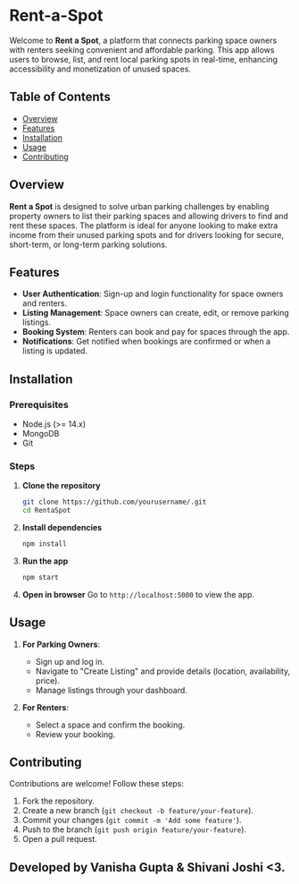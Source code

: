 
# Rent-a-Spot

Welcome to **Rent a Spot**, a platform that connects parking space owners with renters seeking convenient and affordable parking. This app allows users to browse, list, and rent local parking spots in real-time, enhancing accessibility and monetization of unused spaces.

## Table of Contents
- [Overview](#overview)
- [Features](#features)
- [Installation](#installation)
- [Usage](#usage)
- [Contributing](#contributing)

## Overview
**Rent a Spot** is designed to solve urban parking challenges by enabling property owners to list their parking spaces and allowing drivers to find and rent these spaces. The platform is ideal for anyone looking to make extra income from their unused parking spots and for drivers looking for secure, short-term, or long-term parking solutions.

## Features
- **User Authentication**: Sign-up and login functionality for space owners and renters.
- **Listing Management**: Space owners can create, edit, or remove parking listings.
- **Booking System**: Renters can book and pay for spaces through the app.
- **Notifications**: Get notified when bookings are confirmed or when a listing is updated.

## Installation

### Prerequisites
- Node.js (>= 14.x)
- MongoDB
- Git

### Steps
1. **Clone the repository**
   ```bash
   git clone https://github.com/yourusername/.git
   cd RentaSpot
   ```

2. **Install dependencies**
   ```bash
   npm install
   ```

4. **Run the app**
   ```bash
   npm start
   ```

5. **Open in browser**
   Go to `http://localhost:5000` to view the app.

## Usage
1. **For Parking Owners**:
   - Sign up and log in.
   - Navigate to "Create Listing" and provide details (location, availability, price).
   - Manage listings through your dashboard.

2. **For Renters**:
   - Select a space and confirm the booking.
   - Review your booking.

## Contributing
Contributions are welcome! Follow these steps:
1. Fork the repository.
2. Create a new branch (`git checkout -b feature/your-feature`).
3. Commit your changes (`git commit -m 'Add some feature'`).
4. Push to the branch (`git push origin feature/your-feature`).
5. Open a pull request.


Developed by Vanisha Gupta & Shivani Joshi <3.  
---
